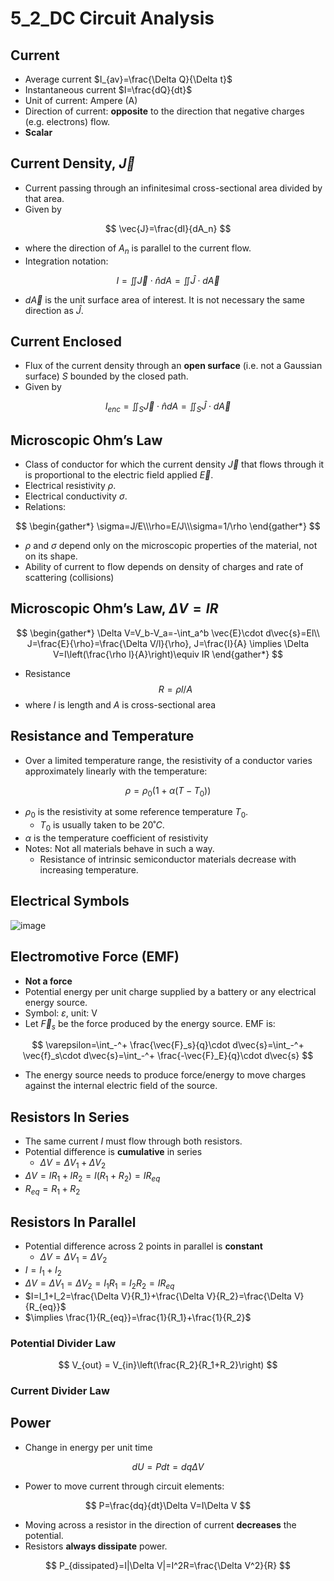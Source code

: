 # 5_2_DC Circuit Analysis

## Current

- Average current $I_{av}=\frac{\Delta Q}{\Delta t}$
- Instantaneous current $I=\frac{dQ}{dt}$
- Unit of current: Ampere (A)
- Direction of current: **opposite** to the direction that negative charges (e.g. electrons) flow.
- **Scalar**

## Current Density, $\vec{J}$

- Current passing through an infinitesimal cross-sectional area divided by that area.
- Given by

$$
\vec{J}=\frac{dI}{dA_n}
$$

- where the direction of $A_n$ is parallel to the current flow.
- Integration notation:

$$
I=\iint \vec{J}\cdot \hat{n}dA=\iint \hat{J}\cdot d\vec{A}
$$

- $d\vec{A}$ is the unit surface area of interest. It is not necessary the same direction as $\hat{J}$.

## Current Enclosed

- Flux of the current density through an **open surface** (i.e. not a Gaussian surface) $S$ bounded by the closed path.
- Given by

$$
I_{enc}=\iint_{S} \vec{J}\cdot \hat{n}dA=\iint_{S} \hat{J}\cdot d\vec{A}
$$

## Microscopic Ohm’s Law

- Class of conductor for which the current density $\vec{J}$ that flows through it is proportional to the electric field applied $\vec{E}$.
- Electrical resistivity $\rho$.
- Electrical conductivity $\sigma$.
- Relations:

$$
\begin{gather*}
\sigma=J/E\\\rho=E/J\\\sigma=1/\rho
\end{gather*}
$$

- $\rho$ and $\sigma$ depend only on the microscopic properties of the material, not on its shape.
- Ability of current to flow depends on density of charges and rate of scattering (collisions)

## Microscopic Ohm’s Law, $\Delta V=IR$

$$
\begin{gather*}
\Delta V=V_b-V_a=-\int_a^b \vec{E}\cdot d\vec{s}=El\\
J=\frac{E}{\rho}=\frac{\Delta V/l}{\rho}, J=\frac{I}{A}
\implies \Delta V=I\left(\frac{\rho l}{A}\right)\equiv IR
\end{gather*}
$$

- Resistance
$$R=\rho l/A$$
- where $l$ is length and $A$ is cross-sectional area

## Resistance and Temperature

- Over a limited temperature range, the resistivity of a conductor varies approximately linearly with the temperature:

$$
\rho=\rho_0(1+\alpha(T-T_0))
$$

- $\rho_0$ is the resistivity at some reference temperature $T_0$.
    - $T_0$ is usually taken to be $20˚C$.
- $\alpha$ is the temperature coefficient of resistivity
- Notes: Not all materials behave in such a way.
    - Resistance of intrinsic semiconductor materials decrease with increasing temperature.

## Electrical Symbols

![image](https://img.freepik.com/premium-vector/simple-electrical-electronic-symbols-flat-design_496334-22.jpg?w=2000)

## Electromotive Force (EMF)

- **Not a force**
- Potential energy per unit charge supplied by a battery or any electrical energy source.
- Symbol: $\varepsilon$, unit: V
- Let $\vec{F}_s$ be the force produced by the energy source. EMF is:

$$
\varepsilon=\int_-^+ \frac{\vec{F}_s}{q}\cdot d\vec{s}=\int_-^+ \vec{f}_s\cdot d\vec{s}=\int_-^+ \frac{-\vec{F}_E}{q}\cdot d\vec{s}
$$

- The energy source needs to produce force/energy to move charges against the internal electric field of the source.

## Resistors In Series

- The same current $I$ must flow through both resistors.
- Potential difference is **cumulative** in series
    - $\Delta V = \Delta V_1 + \Delta V_2$
- $\Delta V=IR_1+IR_2=I(R_1+R_2)=IR_{eq}$
- $R_{eq}=R_1+R_2$

## Resistors In Parallel

- Potential difference across 2 points in parallel is **constant**
    - $\Delta V = \Delta V_1 = \Delta V_2$
- $I=I_1+I_2$
- $\Delta V=\Delta V_1=\Delta V_2=I_1R_1=I_2R_2=IR_{eq}$
- $I=I_1+I_2=\frac{\Delta V}{R_1}+\frac{\Delta V}{R_2}=\frac{\Delta V}{R_{eq}}$
- $\implies \frac{1}{R_{eq}}=\frac{1}{R_1}+\frac{1}{R_2}$

### Potential Divider Law

$$
V_{out} = V_{in}\left(\frac{R_2}{R_1+R_2}\right)
$$

### Current Divider Law

## Power

- Change in energy per unit time

$$
dU = Pdt = dq\Delta V
$$

- Power to move current through circuit elements:

$$
P=\frac{dq}{dt}\Delta V=I\Delta V
$$

- Moving across a resistor in the direction of current **decreases** the potential.
- Resistors **always dissipate** power.

$$
P_{dissipated}=I|\Delta V|=I^2R=\frac{\Delta V^2}{R}
$$
